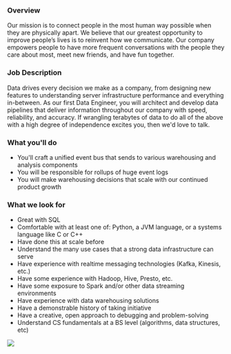 


### Overview
Our mission is to connect people in the most human way possible when they are physically apart. We believe that our greatest opportunity to improve people’s lives is to reinvent how we communicate. Our company empowers people to have more frequent conversations with the people they care about most, meet new friends, and have fun together.

### Job Description
Data drives every decision we make as a company, from designing new features to understanding server infrastructure performance and everything in-between. As our first Data Engineer, you will architect and develop data pipelines that deliver information throughout our company with speed, reliability, and accuracy. If wrangling terabytes of data to do all of the above with a high degree of independence excites you, then we'd love to talk.

### What you'll do
+ You'll craft a unified event bus that sends to various warehousing and analysis components 
+ You will be responsible for rollups of huge event logs 
+ You will make warehousing decisions that scale with our continued product growth

### What we look for
+ Great with SQL 
+ Comfortable with at least one of: Python, a JVM language, or a systems language like C or C++ 
+ Have done this at scale before 
+ Understand the many use cases that a strong data infrastructure can serve 
+ Have experience with realtime messaging technologies (Kafka, Kinesis, etc.) 
+ Have some experience with Hadoop, Hive, Presto, etc. 
+ Have some exposure to Spark and/or other data streaming environments 
+ Have experience with data warehousing solutions 
+ Have a demonstrable history of taking initiative 
+ Have a creative, open approach to debugging and problem-solving 
+ Understand CS fundamentals at a BS level (algorithms, data structures, etc)


[<img src='https://dabuttonfactory.com/button.png?t=Apply&f=Calibri-Bold&ts=24&tc=fff&tshs=1&tshc=000&hp=20&vp=8&c=5&bgt=gradient&bgc=3d85c6&ebgc=073763'>](https://letsrockit.co/users/auth/github?job_id=sg91c2vwyxj0eq-data-engineer)
